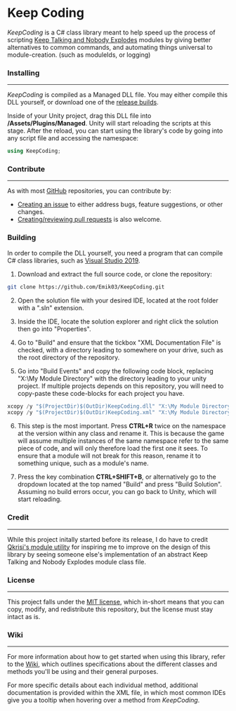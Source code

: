 # Keep Coding

*KeepCoding* is a C# class library meant to help speed up the process of scripting [Keep Talking and Nobody Explodes](https://keeptalkinggame.com/) modules by giving better alternatives to common commands, and automating things universal to module-creation. (such as moduleIds, or logging)

### Installing
---

*KeepCoding* is compiled as a Managed DLL file. You may either compile this DLL yourself, or download one of the [release builds](https://github.com/Emik03/KeepCodingAndNobodyExplodes/releases).

Inside of your Unity project, drag this DLL file into **/Assets/Plugins/Managed**. Unity will start reloading the scripts at this stage. After the reload, you can start using the library's code by going into any script file and accessing the namespace:

```cs
using KeepCoding;
```

### Contribute
---

As with most [GitHub](https://github.com/) repositories, you can contribute by:
* [Creating an issue](https://github.com/Emik03/KeepCoding/issues) to either address bugs, feature suggestions, or other changes.
* [Creating/reviewing pull requests](https://github.com/Emik03/KeepCoding/pulls) is also welcome.

### Building

In order to compile the DLL yourself, you need a program that can compile C# class libraries, such as [Visual Studio 2019](https://visualstudio.microsoft.com/).

1. Download and extract the full source code, or clone the repository:

```bash
git clone https://github.com/Emik03/KeepCoding.git
```

2. Open the solution file with your desired IDE, located at the root folder with a ".sln" extension.

3. Inside the IDE, locate the solution explorer and right click the solution then go into "Properties".

4. Go to "Build" and ensure that the tickbox "XML Documentation File" is checked, with a directory leading to somewhere on your drive, such as the root directory of the repository.

5. Go into "Build Events" and copy the following code block, replacing "X:\My Module Directory\" with the directory leading to your unity project. If multiple projects depends on this repository, you will need to copy-paste these code-blocks for each project you have.

```cs
xcopy /y "$(ProjectDir)$(OutDir)KeepCoding.dll" "X:\My Module Directory\Assets\Plugins\Managed"
xcopy /y "$(ProjectDir)$(OutDir)KeepCoding.xml" "X:\My Module Directory\Assets\Plugins\Managed"
```

6. This step is the most important. Press **CTRL+R** twice on the namespace at the version within any class and rename it. This is because the game will assume multiple instances of the same namespace refer to the same piece of code, and will only therefore load the first one it sees. To ensure that a module will not break for this reason, rename it to something unique, such as a module's name.

7. Press the key combination **CTRL+SHIFT+B**, or alternatively go to the dropdown located at the top named "Build" and press "Build Solution". Assuming no build errors occur, you can go back to Unity, which will start reloading.

### Credit
---

While this project initally started before its release, I do have to credit [Qkrisi's module utility](https://github.com/Qkrisi/ktane-module-utils) for inspiring me to improve on the design of this library by seeing someone else's implementation of an abstract Keep Talking and Nobody Explodes module class file.

### License
---

This project falls under the [MIT license](https://github.com/Emik03/KeepCoding/blob/main/LICENSE.md), which in-short means that you can copy, modify, and redistribute this repository, but the license must stay intact as is.

### Wiki
---

For more information about how to get started when using this library, refer to the [Wiki](https://github.com/Emik03/KeepCoding/wiki), which outlines specifications about the different classes and methods you'll be using and their general purposes.

For more specific details about each individual method, additional documentation is provided within the XML file, in which most common IDEs give you a tooltip when hovering over a method from *KeepCoding*.
